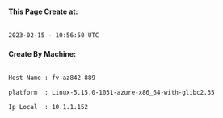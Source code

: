 
   
#### This Page Create at:

```bash

2023-02-15 - 10:56:50 UTC

```

#### Create By Machine:

```bash

Host Name : fv-az842-889

platform  : Linux-5.15.0-1031-azure-x86_64-with-glibc2.35

Ip Local  : 10.1.1.152

```

